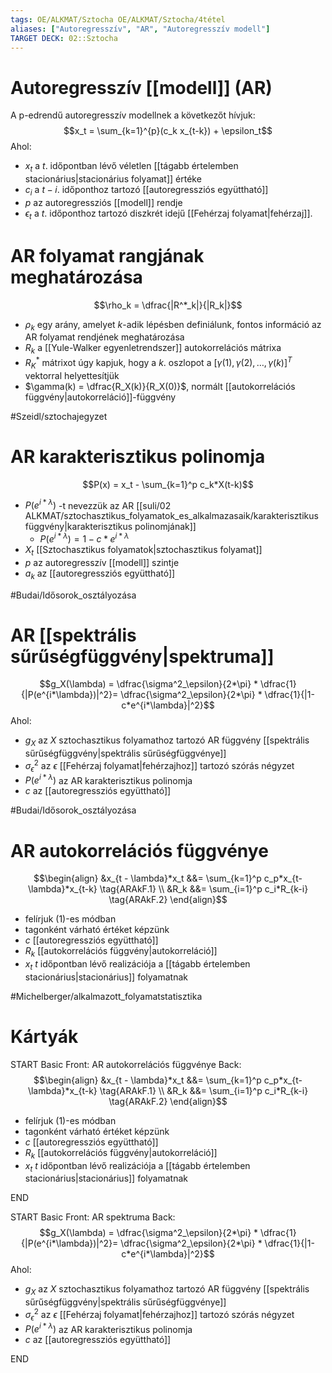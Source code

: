 ```yaml
---
tags: OE/ALKMAT/Sztocha OE/ALKMAT/Sztocha/4tétel 
aliases: ["Autoregresszív", "AR", "Autoregresszív modell"]
TARGET DECK: 02::Sztocha
---
```

# Autoregresszív [[modell]] (AR)
A p-edrendű autoregresszív modellnek a következőt hívjuk:
$$x_t = \sum_{k=1}^{p}(c_k x_{t-k}) + \epsilon_t$$
Ahol:
- $x_t$ a $t.$ időpontban lévő véletlen [[tágabb értelemben stacionárius|stacionárius folyamat]] értéke
- $c_i$ a $t-i.$ időponthoz tartozó [[autoregressziós együttható]]
- $p$ az autoregressziós [[modell]] rendje
- $\epsilon_t$ a $t.$ időponthoz tartozó diszkrét idejű [[Fehérzaj folyamat|fehérzaj]].

# AR folyamat rangjának meghatározása
$$\rho_k = \dfrac{|R^*_k|}{|R_k|}$$
- $\rho_k$ egy arány, amelyet $k$-adik lépésben definiálunk, fontos információ az AR folyamat rendjének meghatározása
- $R_k$ a [[Yule-Walker egyenletrendszer]] autokorrelációs mátrixa
- $R^*_K$ mátrixot úgy kapjuk, hogy a $k.$ oszlopot a $[\gamma(1), \gamma(2), \dots, \gamma(k)]^T$ vektorral helyettesítjük
- $\gamma(k) = \dfrac{R_X(k)}{R_X(0)}$, normált [[autokorrelációs függvény|autokorreláció]]-függvény

#Szeidl/sztochajegyzet 


# AR karakterisztikus polinomja
$$P(x) = x_t - \sum_{k=1}^p c_k*X(t-k)$$
- $P(e^{i*\lambda})$ -t nevezzük az AR [[suli/02 ALKMAT/sztochasztikus_folyamatok_es_alkalmazasaik/karakterisztikus függvény|karakterisztikus polinomjának]]
	- $P(e^{i*\lambda})=1-c*e^{i*\lambda}$
- $X_t$ [[Sztochasztikus folyamatok|sztochasztikus folyamat]]
- $p$ az autoregresszív [[modell]] szintje
- $a_k$ az [[autoregressziós együttható]]

#Budai/Idősorok_osztályozása
# AR [[spektrális sűrűségfüggvény|spektruma]]
$$g_X(\lambda) = \dfrac{\sigma^2_\epsilon}{2*\pi} * \dfrac{1}{|P(e^{i*\lambda})|^2}= \dfrac{\sigma^2_\epsilon}{2*\pi} * \dfrac{1}{|1- c*e^{i*\lambda}|^2}$$
Ahol:
- $g_X$ az $X$ sztochasztikus folyamathoz tartozó AR függvény [[spektrális sűrűségfüggvény|spektrális sűrűségfüggvénye]]
- $\sigma^2_\epsilon$ az $\epsilon$ [[Fehérzaj folyamat|fehérzajhoz]] tartozó szórás négyzet
- $P(e^{i*\lambda})$ az AR karakterisztikus polinomja
- $c$ az [[autoregressziós együttható]]

#Budai/Idősorok_osztályozása 

# AR autokorrelációs függvénye
$$\begin{align}
	&x_{t - \lambda}*x_t &&= \sum_{k=1}^p c_p*x_{t-\lambda}*x_{t-k} \tag{ARAkF.1} \\
	&R_k &&= \sum_{i=1}^p c_i*R_{k-i} \tag{ARAkF.2}
\end{align}$$
- felírjuk (1)-es módban
- tagonként várható értéket képzünk
- $c$ [[autoregressziós együttható]]
- $R_k$ [[autokorrelációs függvény|autokorreláció]]
- $x_t$ $t$ időpontban lévő realizációja a [[tágabb értelemben stacionárius|stacionárius]] folyamatnak

#Michelberger/alkalmazott_folyamatstatisztika 

# Kártyák
START
Basic
Front:
AR autokorrelációs függvénye
Back:
$$\begin{align}
	&x_{t - \lambda}*x_t &&= \sum_{k=1}^p c_p*x_{t-\lambda}*x_{t-k} \tag{ARAkF.1} \\
	&R_k &&= \sum_{i=1}^p c_i*R_{k-i} \tag{ARAkF.2}
\end{align}$$
- felírjuk (1)-es módban
- tagonként várható értéket képzünk
- $c$ [[autoregressziós együttható]]
- $R_k$ [[autokorrelációs függvény|autokorreláció]]
- $x_t$ $t$ időpontban lévő realizációja a [[tágabb értelemben stacionárius|stacionárius]] folyamatnak
<!--ID: 1686168908063-->
END

START
Basic
Front:
AR spektruma
Back:
$$g_X(\lambda) = \dfrac{\sigma^2_\epsilon}{2*\pi} * \dfrac{1}{|P(e^{i*\lambda})|^2}= \dfrac{\sigma^2_\epsilon}{2*\pi} * \dfrac{1}{|1- c*e^{i*\lambda}|^2}$$
Ahol:
- $g_X$ az $X$ sztochasztikus folyamathoz tartozó AR függvény [[spektrális sűrűségfüggvény|spektrális sűrűségfüggvénye]]
- $\sigma^2_\epsilon$ az $\epsilon$ [[Fehérzaj folyamat|fehérzajhoz]] tartozó szórás négyzet
- $P(e^{i*\lambda})$ az AR karakterisztikus polinomja
- $c$ az [[autoregressziós együttható]]
<!--ID: 1686168908070-->
END
